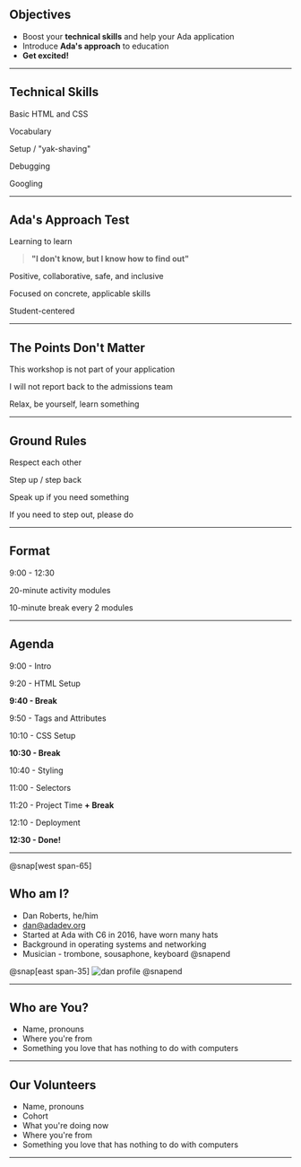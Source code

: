 ## Objectives

- Boost your **technical skills** and help your Ada application
- Introduce **Ada's approach** to education
- **Get excited!**

---

## Technical Skills

Basic HTML and CSS

Vocabulary

Setup / "yak-shaving"

Debugging

Googling

---

## Ada's Approach Test

Learning to learn
> **"I don't know, but I know how to find out"**

Positive, collaborative, safe, and inclusive

Focused on concrete, applicable skills

Student-centered

---

## The Points Don't Matter

This workshop is not part of your application

I will not report back to the admissions team

Relax, be yourself, learn something

---

## Ground Rules

Respect each other

Step up / step back

Speak up if you need something

If you need to step out, please do

---

## Format

9:00 - 12:30

20-minute activity modules

10-minute break every 2 modules

---

## Agenda

9:00 - Intro

9:20 - HTML Setup

**9:40 - Break**

9:50 - Tags and Attributes

10:10 - CSS Setup

**10:30 - Break**

10:40 - Styling

11:00 - Selectors

11:20 - Project Time **+ Break**

12:10 - Deployment

**12:30 - Done!**

---

@snap[west span-65]
## Who am I?

- Dan Roberts, he/him
- [dan@adadev.org](mailto:dan@adadev.org)
- Started at Ada with C6 in 2016, have worn many hats
- Background in operating systems and networking
- Musician - trombone, sousaphone, keyboard
@snapend

@snap[east span-35]
![dan profile](assets/images/dan-flowers.png)
@snapend

---

## Who are You?

- Name, pronouns
- Where you're from
- Something you love that has nothing to do with computers

---

## Our Volunteers

- Name, pronouns
- Cohort
- What you're doing now
- Where you're from
- Something you love that has nothing to do with computers

---